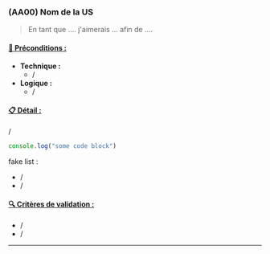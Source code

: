 
### (AA00) Nom de la US
> En tant que .... j'aimerais ... afin de .... 

#### <u>📌 Préconditions :</u>
- **Technique :**
  - /
- **Logique :**
  - /

#### <u>📋 Détail :</u>
/

```js
console.log("some code block")
```

fake list : 

- /
- /

#### <u>🔍 Critères de validation :</u>
  
  - /
  - /

---
